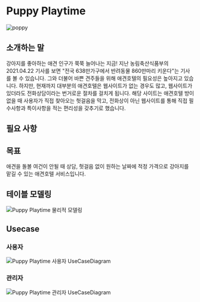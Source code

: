 # Puppy Playtime

![poppy](https://user-images.githubusercontent.com/27558778/146287920-bafc6d01-6458-4747-95c4-ce617707200c.jpg)

## 소개하는 말
강아지를 좋아하는 애견 인구가 쭉쭉 늘어나는 지금! 지난 농림축산식품부의 2021.04.22 기사를 보면 "전국 638만가구에서 반려동물 860만마리 키운다"는 기사를 볼 수 있습니다. 그와 더불어 바쁜 견주들을 위해 애견호텔의 필요성은 높아지고 있습니다. 하지만, 현재까지 대부분의 애견호텔은 웹사이트가 없는 경우도 많고, 웹사이트가 있더라도 전화상담이라는 번거로운 절차를 걸치게 됩니다. 해당 사이트는 애견호텔 방이 없을 때 사용자가 직접 찾아오는 헛걸음을 막고, 전화상이 아닌 웹사이트를 통해 직접 필수사항과 특이사항을 적는 편리성을 갖추기로 했습니다.

## 필요 사항


## 목표
애견을 돌볼 여건이 안될 때 상담, 헛걸음 없이 원하는 날짜에 적정 가격으로 강아지를 맡길 수 있는 애견호텔 서비스입니다.

## 테이블 모델링
![Puppy Playtime 물리적 모델링](https://user-images.githubusercontent.com/27558778/146195481-1732fd37-1dbd-450c-9df9-081dbf76bd79.png)

## Usecase
### 사용자
![Puppy Playtime 사용자 UseCaseDiagram](https://user-images.githubusercontent.com/27558778/146195540-dda74412-2017-43a3-8dac-ad4d4a7a3eb2.png)
### 관리자
![Puppy Playtime 관리자 UseCaseDiagram](https://user-images.githubusercontent.com/27558778/146195558-7d46e38a-bca8-4216-8365-d184a9e04d86.png)